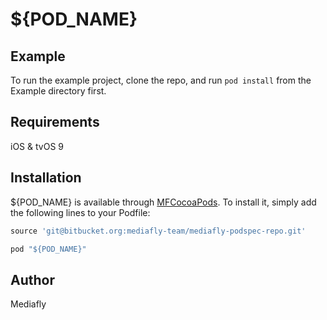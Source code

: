 # ${POD_NAME}

## Example

To run the example project, clone the repo, and run `pod install` from the Example directory first.

## Requirements

iOS & tvOS 9

## Installation

${POD_NAME} is available through [MFCocoaPods](https://bitbucket.org/mediafly-team/mediafly-podspec-repo). To install
it, simply add the following lines to your Podfile:

```ruby
source 'git@bitbucket.org:mediafly-team/mediafly-podspec-repo.git'

pod "${POD_NAME}"
```

## Author

Mediafly
